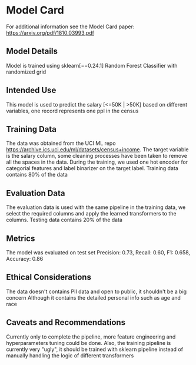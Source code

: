 # Model Card

For additional information see the Model Card paper: https://arxiv.org/pdf/1810.03993.pdf

## Model Details
Model is trained using sklearn[==0.24.1] Random Forest Classifier with randomized grid

## Intended Use
This model is used to predict the salary [<=50K | >50K] based on different variables, one record represents one ppl in the census

## Training Data
The data was obtained from the UCI ML repo https://archive.ics.uci.edu/ml/datasets/census+income. The target variable is the salary column, some cleaning processes have been taken to remove all the spaces in the data. During the training, we used one hot encoder for categorial features and label binarizer on the target label. Training data contains 80% of the data

## Evaluation Data
The evaluation data is used with the same pipeline in the training data, we select the required columns and apply the learned transformers to the columns. Testing data contains 20% of the data

## Metrics
The model was evaluated on test set
Precision: 0.73, Recall: 0.60, F1: 0.658, Accuracy: 0.86

## Ethical Considerations
The data doesn't contains PII data and open to public, it shouldn't be a big concern
Although it contains the detailed personal info such as age and race

## Caveats and Recommendations
Currently only to complete the pipeline, more feature engineering and hyperparameters tuning could be done. Also, the training pipeline is currently very "ugly", it should be trained with sklearn pipeline instead of manually handling the logic of different transformers